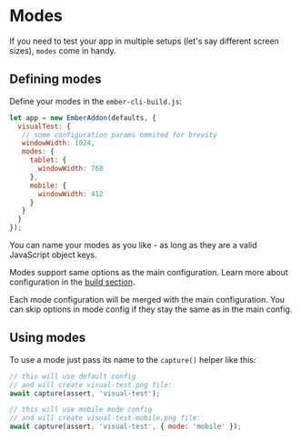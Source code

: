 # Modes

If you need to test your app in multiple setups (let's say different screen sizes),
`modes` come in handy.

## Defining modes

Define your modes in the `ember-cli-build.js`:

```js
let app = new EmberAddon(defaults, {
  visualTest: {
   // some configuration params ommited for brevity
   windowWidth: 1024,
   modes: {
     tablet: {
       windowWidth: 768
     },
     mobile: {
       windowWidth: 412
     }
   }
  }
});
```
You can name your modes as you like - as long as they are a valid JavaScript object keys.

Modes support same options as the main configuration. Learn more about configuration
in the [build section](build).

Each mode configuration will be merged with the main configuration. You can skip
options in mode config if they stay the same as in the main config.


## Using modes

To use a mode just pass its name to the `capture()` helper like this:

```js
// this will use default config
// and will create visual-test.png file:
await capture(assert, 'visual-test');

// this will use mobile mode config
// and will create visual-test-mobile.png file:
await capture(assert, 'visual-test', { mode: 'mobile' });
```
